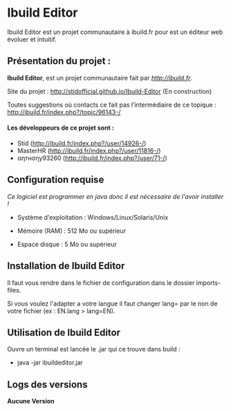 # Ibuild Editor

Ibuild Editor est un projet communautaire à ibuild.fr pour est un éditeur web évoluer et intuitif.

## Présentation du projet :

**Ibuild Editor**, est un projet communautaire fait par *http://ibuild.fr*.

Site du projet : http://stidofficial.github.io/Ibuild-Editor (En construction)

Toutes suggestions où contacts ce fait pas l’intermédiaire de ce topique :  http://ibuild.fr/index.php?/topic/96143-/

#### Les développeurs de ce projet sont :

- Stid (http://ibuild.fr/index.php?/user/14926-/)
- MasterHR (http://ibuild.fr/index.php?/user/11816-/)
- αηтнσηу93260 (http://ibuild.fr/index.php?/user/71-/)

## Configuration requise

*Ce logiciel est programmer en java donc il est nécessaire de l'avoir installer !*

- Système d'exploitation : Windows/Linux/Solaris/Unix

- Mémoire (RAM) : 512 Mo ou supérieur

- Espace disque : 5 Mo ou supérieur

## Installation de Ibuild Editor

Il faut vous rendre dans le fichier de configuration dans le dossier imports-files.

Si vous voulez l'adapter a votre langue il faut changer lang= par le non de votre fichier (ex : EN.lang > lang=EN).

## Utilisation de Ibuild Editor

Ouvre un terminal est lancée le .jar qui ce trouve dans build :

- java -jar ibuildeditor.jar

## Logs des versions

**Aucune Version**
